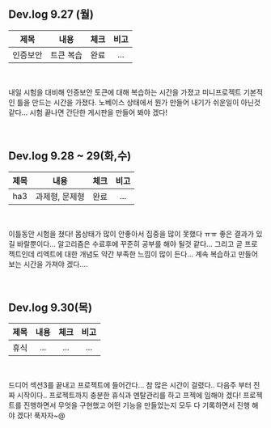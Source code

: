 ## Dev.log 9.27 (월)

  |제목|내용|체크|비고|
|:------:|:------:|:------:|:------:|
|인증보안|트큰 복습|완료|...|


<br />

내일 시험을 대비해 인증보안 토큰에 대해 복습하는 시간을 가졌고 미니프로젝트 기본적인 틀을 만드는 시간을 가졌다. 노베이스 상태에서 뭔가 만들어 내기가 쉬운일이 아닌것 같다... 시험 끝나면 간단한 게시판을 만들어 봐야 겠다! 

<br />

## Dev.log 9.28 ~ 29(화,수)

  |제목|내용|체크|비고|
|:------:|:------:|:------:|:------:|
|ha3|과제형, 문제형|완료|...|


<br />

이틀동안 시험을 쳤다! 몸상태가 많이 안좋아서 집중을 많이 못했다 ㅠㅠ 좋은 결과가 있길 바랄뿐이다... 알고리즘은 수료후에 꾸준히 공부를 해야 될것 같다... 그리고 곧 프로젝트인데 리엑트에 대한 개념도 약간 부족한 느낌이 많이 든다... 계속 복습하고 만들어보는 시간을 가져야 겠다....

<br />

## Dev.log 9.30(목)

  |제목|내용|체크|비고|
|:------:|:------:|:------:|:------:|
|휴식|...|...|...|


<br />

드디어 섹션3를 끝내고 프로젝트에 들어간다... 참 많은 시간이 걸렸다.. 다음주 부터 진짜 시작이다.. 프로젝트까지 충분한 휴식과 멘탈관리를 하고 프젝에 임해야 겠다! 프로젝트를 진행하면서 무엇을 구현했고 어떤 기능을 만들었는지 모두 다 기록하면서 진행 해야 겠다! 푹자자~@
